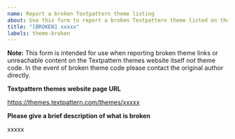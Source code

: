 ```yaml
---
name: Report a broken Textpattern theme listing
about: Use this form to report a broken Textpattern theme listed on the themes website.
title: "[BROKEN] xxxxx"
labels: theme-broken
---
```


**Note:** This form is intended for use when reporting broken theme links or unreachable content on the Textpattern themes website itself *not* theme code. In the event of broken theme code please contact the original author directly.

**Textpattern themes website page URL**

https://themes.textpattern.com/themes/xxxxx

**Please give a brief description of what is broken**

xxxxx
